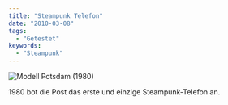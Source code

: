```yaml
---
title: "Steampunk Telefon"
date: "2010-03-08"
tags:
  - "Getestet"
keywords:
  - "Steampunk"
---
```


![Modell Potsdam (1980)](/images/codecandies/telefon_potsdam.jpg)

1980 bot die Post das erste und einzige Steampunk-Telefon an.
